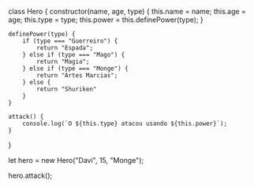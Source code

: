 class Hero {
    constructor(name, age, type) {
        this.name = name;
        this.age = age;
        this.type = type;
        this.power = this.definePower(type); 
    }

    definePower(type) {
        if (type === "Guerreiro") {
            return "Espada";
        } else if (type === "Mago") {
            return "Magia";
        } else if (type === "Monge") {
            return "Artes Marcias";
        } else {
            return "Shuriken"
        }
    }

    attack() {
        console.log(`O ${this.type} atacou usando ${this.power}`);
    }
}

let hero = new Hero("Davi", 15, "Monge");

hero.attack();
